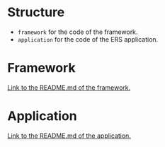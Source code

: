 
# Structure

- ```framework``` for the code of the framework.
- ```application``` for the code of the ERS application.


# Framework

[Link to the README.md of the framework.](framework/README.md)

# Application

[Link to the README.md of the application.](application/README.md)

